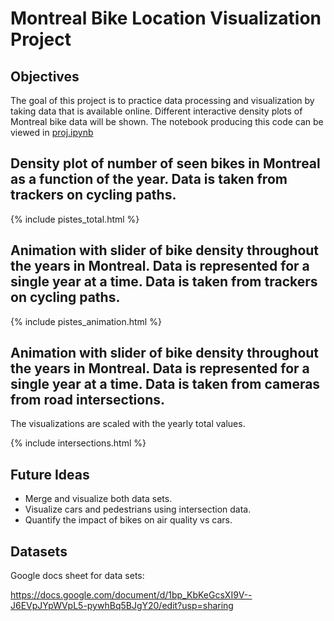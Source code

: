 # Montreal Bike Location Visualization Project

## Objectives 

The goal of this project is to practice data processing and visualization by taking data that is available online. Different interactive density plots of Montreal bike data will be shown. The notebook producing this code can be viewed in [proj.ipynb](https://github.com/alexandrekhoury/alexandrekhoury.github.io/blob/9a534b1d8311803dac4aa03c0a171da3a4da885b/projects/Montreal-Bike-Visualization/proj.ipynb)

## Density plot of number of seen bikes in Montreal as a function of the year. Data is taken from trackers on cycling paths.

{% include pistes_total.html %}

## Animation with slider of bike density throughout the years in Montreal. Data is represented for a single year at a time. Data is taken from trackers on cycling paths.

{% include pistes_animation.html %}

## Animation with slider of bike density throughout the years in Montreal. Data is represented for a single year at a time. Data is taken from cameras from road intersections.

The visualizations are scaled with the yearly total values.

{% include intersections.html %}

## Future Ideas

- Merge and visualize both data sets. 
- Visualize cars and pedestrians using intersection data.
- Quantify the impact of bikes on air quality vs cars.

## Datasets

Google docs sheet for data sets: 

https://docs.google.com/document/d/1bp_KbKeGcsXI9V--J6EVpJYpWVpL5-pywhBq5BJgY20/edit?usp=sharing

